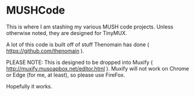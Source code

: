 # MUSHCode
This is where I am stashing my various MUSH code projects. Unless otherwise noted, they are designed for TinyMUX.

A lot of this code is built off of stuff Thenomain has done ( https://github.com/thenomain ).

PLEASE NOTE: This is designed to be dropped into Muxify ( http://muxify.musoapbox.net/editor.html ).
Muxify will not work on Chrome or Edge (for me, at least), so please use FireFox.

Hopefully it works.
